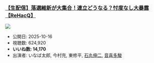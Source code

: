 ### [【生配信】落選維新が大集合！連立どうなる？忖度なし大暴露【ReHacQ】](https://www.youtube.com/watch?v=RXKgnjC_XOI)
[![](https://img.youtube.com/vi/RXKgnjC_XOI/sddefault.jpg)](https://www.youtube.com/watch?v=RXKgnjC_XOI)
-   公開日: 2025-10-16
-   視聴数: 624,920
-   **いいね数: 14,170**
-   出演者: いなば太郎, 今村充, 東修平, [石丸伸二](/rehacq_fan/people/石丸伸二 "wikilink"), [音喜多駿](/rehacq_fan/people/音喜多駿 "wikilink")
